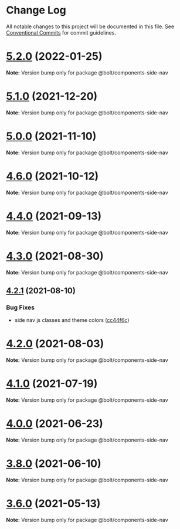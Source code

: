 # Change Log

All notable changes to this project will be documented in this file.
See [Conventional Commits](https://conventionalcommits.org) for commit guidelines.

# [5.2.0](https://github.com/boltdesignsystem/bolt/tree/master/packages/components/bolt-side-nav/compare/v5.1.1...v5.2.0) (2022-01-25)

**Note:** Version bump only for package @bolt/components-side-nav





# [5.1.0](https://github.com/boltdesignsystem/bolt/tree/master/packages/components/bolt-side-nav/compare/v5.0.1...v5.1.0) (2021-12-20)

**Note:** Version bump only for package @bolt/components-side-nav





# [5.0.0](https://github.com/boltdesignsystem/bolt/tree/master/packages/components/bolt-side-nav/compare/v4.7.0...v5.0.0) (2021-11-10)

**Note:** Version bump only for package @bolt/components-side-nav





# [4.6.0](https://github.com/boltdesignsystem/bolt/tree/master/packages/components/bolt-side-nav/compare/v4.5.1...v4.6.0) (2021-10-12)

**Note:** Version bump only for package @bolt/components-side-nav





# [4.4.0](https://github.com/boltdesignsystem/bolt/tree/master/packages/components/bolt-side-nav/compare/v4.3.0...v4.4.0) (2021-09-13)

**Note:** Version bump only for package @bolt/components-side-nav





# [4.3.0](https://github.com/boltdesignsystem/bolt/tree/master/packages/components/bolt-side-nav/compare/v4.2.3...v4.3.0) (2021-08-30)

**Note:** Version bump only for package @bolt/components-side-nav





## [4.2.1](https://github.com/boltdesignsystem/bolt/tree/master/packages/components/bolt-side-nav/compare/v4.2.0...v4.2.1) (2021-08-10)


### Bug Fixes

* side nav js classes and theme colors ([cc44f6c](https://github.com/boltdesignsystem/bolt/tree/master/packages/components/bolt-side-nav/commit/cc44f6c6aa7187a33dcea179da98ee14289f1631))





# [4.2.0](https://github.com/boltdesignsystem/bolt/tree/master/packages/components/bolt-side-nav/compare/v4.1.1...v4.2.0) (2021-08-03)

**Note:** Version bump only for package @bolt/components-side-nav





# [4.1.0](https://github.com/boltdesignsystem/bolt/tree/master/packages/components/bolt-side-nav/compare/v4.0.2...v4.1.0) (2021-07-19)

**Note:** Version bump only for package @bolt/components-side-nav





# [4.0.0](https://github.com/boltdesignsystem/bolt/tree/master/packages/components/bolt-side-nav/compare/v4.0.0-beta-4...v4.0.0) (2021-06-23)

**Note:** Version bump only for package @bolt/components-side-nav





# [3.8.0](https://github.com/boltdesignsystem/bolt/tree/master/packages/components/bolt-side-nav/compare/v3.7.1...v3.8.0) (2021-06-10)

**Note:** Version bump only for package @bolt/components-side-nav





# [3.6.0](https://github.com/boltdesignsystem/bolt/tree/master/packages/components/bolt-side-nav/compare/v3.5.4...v3.6.0) (2021-05-13)

**Note:** Version bump only for package @bolt/components-side-nav
